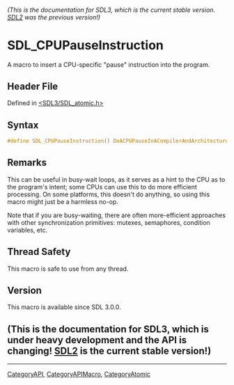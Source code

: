 ###### (This is the documentation for SDL3, which is the current stable version. [SDL2](https://wiki.libsdl.org/SDL2/) was the previous version!)
# SDL_CPUPauseInstruction

A macro to insert a CPU-specific "pause" instruction into the program.

## Header File

Defined in [<SDL3/SDL_atomic.h>](https://github.com/libsdl-org/SDL/blob/main/include/SDL3/SDL_atomic.h)

## Syntax

```c
#define SDL_CPUPauseInstruction() DoACPUPauseInACompilerAndArchitectureSpecificWay
```

## Remarks

This can be useful in busy-wait loops, as it serves as a hint to the CPU as
to the program's intent; some CPUs can use this to do more efficient
processing. On some platforms, this doesn't do anything, so using this
macro might just be a harmless no-op.

Note that if you are busy-waiting, there are often more-efficient
approaches with other synchronization primitives: mutexes, semaphores,
condition variables, etc.

## Thread Safety

This macro is safe to use from any thread.

## Version

This macro is available since SDL 3.0.0.

## (This is the documentation for SDL3, which is under heavy development and the API is changing! [SDL2](https://wiki.libsdl.org/SDL2/) is the current stable version!)



----
[CategoryAPI](CategoryAPI), [CategoryAPIMacro](CategoryAPIMacro), [CategoryAtomic](CategoryAtomic)

